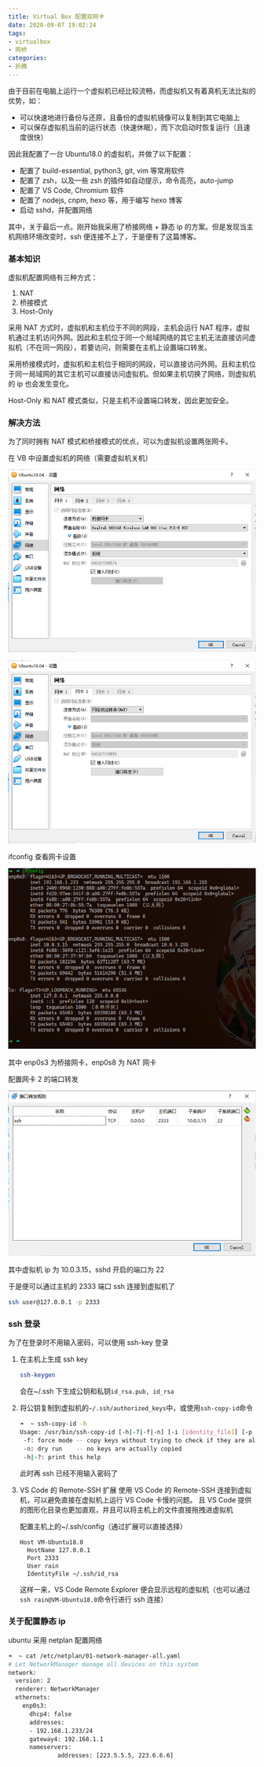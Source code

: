 ```yaml
---
title: Virtual Box 配置双网卡
date: 2020-09-07 19:02:24
tags:
- virtualbox
- 网桥
categories:
- 折腾
---
```


由于目前在电脑上运行一个虚拟机已经比较流畅，而虚拟机又有着真机无法比拟的优势，如：

- 可以快速地进行备份与还原，且备份的虚拟机镜像可以复制到其它电脑上
- 可以保存虚拟机当前的运行状态（快速休眠），而下次启动时恢复运行（且速度很快）

因此我配置了一台 Ubuntu18.0 的虚拟机，并做了以下配置：

- 配置了 build-essential, python3, git, vim 等常用软件
- 配置了 zsh，以及一些 zsh 的插件如自动提示，命令高亮，auto-jump
- 配置了 VS Code, Chromium 软件
- 配置了 nodejs, cnpm, hexo 等，用于编写 hexo 博客
- 启动 sshd，并配置网络

其中，关于最后一点。刚开始我采用了桥接网络 + 静态 ip 的方案。但是发现当主机网络环境改变时，ssh 便连接不上了，于是便有了这篇博客。

<!-- more -->

### 基本知识

虚拟机配置网络有三种方式：

1. NAT
2. 桥接模式
3. Host-Only

采用 NAT 方式时，虚拟机和主机位于不同的网段，主机会运行 NAT 程序，虚拟机通过主机访问外网。因此和主机位于同一个局域网络的其它主机无法直接访问虚拟机（不在同一网段），若要访问，则需要在主机上设置端口转发。

采用桥接模式时，虚拟机和主机位于相同的网段，可以直接访问外网。且和主机位于同一局域网的其它主机可以直接访问虚拟机。但如果主机切换了网络，则虚拟机的 ip 也会发生变化。

Host-Only 和 NAT 模式类似，只是主机不设置端口转发，因此更加安全。

### 解决方法

为了同时拥有 NAT 模式和桥接模式的优点，可以为虚拟机设置两张网卡。

在 VB 中设置虚拟机的网络（需要虚拟机关机）

![image-20200907202758816](../../images/2020-09-07-Virtual-Box配置双网卡/image-20200907202758816.png)

![image-20200907202821366](../../images/2020-09-07-Virtual-Box配置双网卡/image-20200907202821366.png)

ifconfig 查看网卡设置

![image-20200907202843469](../../images/2020-09-07-Virtual-Box配置双网卡/image-20200907202843469.png)

其中 enp0s3 为桥接网卡，enp0s8 为 NAT 网卡

配置网卡 2 的端口转发

![image-20200907202917169](../../images/2020-09-07-Virtual-Box配置双网卡/image-20200907202917169.png)

其中虚拟机 ip 为 10.0.3.15，sshd 开启的端口为 22

于是便可以通过主机的 2333 端口 ssh 连接到虚拟机了

```bash
ssh user@127.0.0.1 -p 2333
```

### ssh 登录

为了在登录时不用输入密码，可以使用 ssh-key 登录

1. 在主机上生成 ssh key

    ```bash
    ssh-keygen
    ```

    会在~/.ssh 下生成公钥和私钥`id_rsa.pub, id_rsa`

2. 将公钥复制到虚拟机的`~/.ssh/authorized_keys`中，或使用`ssh-copy-id`命令

    ```bash
    ➜  ~ ssh-copy-id -h              
    Usage: /usr/bin/ssh-copy-id [-h|-?|-f|-n] [-i [identity_file]] [-p port] [[-o <ssh -o options>] ...] [user@]hostname
     -f: force mode -- copy keys without trying to check if they are already installed
     -n: dry run    -- no keys are actually copied
     -h|-?: print this help
    ```

    此时再 ssh 已经不用输入密码了

3. VS Code 的 Remote-SSH 扩展
    使用 VS Code 的 Remote-SSH 连接到虚拟机，可以避免直接在虚拟机上运行 VS Code 卡慢的问题。
    且 VS Code 提供的图形化目录也更加直观，并且可以将主机上的文件直接拖拽进虚拟机

    配置主机上的~/.ssh/config（通过扩展可以直接选择）

    ```
    Host VM-Ubuntu18.0
      HostName 127.0.0.1
      Port 2333
      User rain
      IdentityFile ~/.ssh/id_rsa
    ```

    这样一来，VS Code Remote Explorer 便会显示远程的虚拟机（也可以通过`ssh rain@VM-Ubuntu18.0`命令行进行 ssh 连接）

### 关于配置静态 ip

ubuntu 采用 netplan 配置网络

```bash
➜  ~ cat /etc/netplan/01-network-manager-all.yaml                     
# Let NetworkManager manage all devices on this system
network:
  version: 2
  renderer: NetworkManager
  ethernets:
    enp0s3:
      dhcp4: false
      addresses:
      - 192.168.1.233/24
      gateway4: 192.168.1.1
      nameservers:
              addresses: [223.5.5.5, 223.6.6.6]
```
